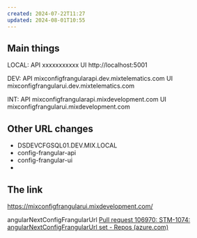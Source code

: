 ```yaml
---
created: 2024-07-22T11:27
updated: 2024-08-01T10:55
---
```

## Main things

LOCAL:
API  xxxxxxxxxxx
UI    http://localhost:5001

DEV:
API  mixconfigfrangularapi.dev.mixtelematics.com
UI    mixconfigfrangularui.dev.mixtelematics.com
 
INT:
API   mixconfigfrangularapi.mixdevelopment.com
UI      mixconfigfrangularui.mixdevelopment.com

## Other URL changes

- DSDEVCFGSQL01.DEV.MIX.LOCAL
- config-frangular-api
- config-frangular-ui
- 
## The  link

https://mixconfigfrangularui.mixdevelopment.com/




angularNextConfigFrangularUrl 
[Pull request 106970: STM-1074: angularNextConfigFrangularUrl set - Repos (azure.com)](https://dev.azure.com/MiXTelematics/Common/_git/MiX.Fleet.UI/pullrequest/106970?_a=files)

